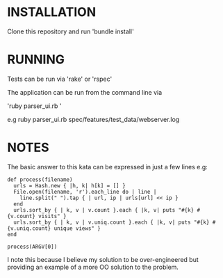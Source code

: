 
# INSTALLATION

Clone this repository and run 'bundle install'

# RUNNING

Tests can be run via 'rake' or 'rspec'

The application can be run from the command line via

'ruby parser_ui.rb <path to logfile>'

e.g ruby parser_ui.rb spec/features/test_data/webserver.log

# NOTES

The basic answer to this kata can be expressed in just a few lines e.g:

    def process(filename)
      urls = Hash.new { |h, k| h[k] = [] }
      File.open(filename, 'r').each_line do | line |
        line.split(" ").tap { | url, ip | urls[url] << ip }
      end
      urls.sort_by { | k, v | v.count }.each { |k, v| puts "#{k} #{v.count} visits" }
      urls.sort_by { | k, v | v.uniq.count }.each { |k, v| puts "#{k} #{v.uniq.count} unique views" }
    end

    process(ARGV[0])

I note this because I believe my solution to be over-engineered but providing
an example of a more OO solution to the problem.
